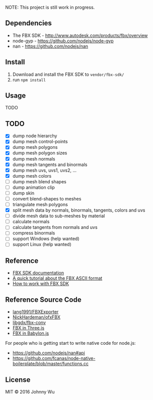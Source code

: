 NOTE: This project is still work in progress.

## Dependencies

  - The FBX SDK - http://www.autodesk.com/products/fbx/overview
  - node-gyp - https://github.com/nodejs/node-gyp
  - nan - https://github.com/nodejs/nan

## Install

  1. Download and install the FBX SDK to `vendor/fbx-sdk/`
  2. run `npm install`

## Usage

  TODO

## TODO

  - [x] dump node hierarchy
  - [x] dump mesh control-points
  - [x] dump mesh polygons
  - [x] dump mesh polygon sizes
  - [x] dump mesh normals
  - [x] dump mesh tangents and binormals
  - [x] dump mesh uvs, uvs1, uvs2, ...
  - [x] dump mesh colors
  - [ ] dump mesh blend shapes
  - [ ] dump animation clip
  - [ ] dump skin
  - [ ] convert blend-shapes to meshes
  - [ ] triangulate mesh polygons
  - [x] split mesh data by normals, binormals, tangents, colors and uvs
  - [ ] divide mesh data to sub-meshes by material
  - [ ] calculate normals
  - [ ] calculate tangents from normals and uvs
  - [ ] compress binormals
  - [ ] support Windows (help wanted)
  - [ ] support Linux (help wanted)

## Reference

  - [FBX SDK documentation](http://help.autodesk.com/view/FBX/2016/ENU/)
  - [A quick tutorial about the FBX ASCII format](https://banexdevblog.wordpress.com/2014/06/23/a-quick-tutorial-about-the-fbx-ascii-format/)
  - [How to work with FBX SDK](http://www.gamedev.net/page/resources/_/technical/graphics-programming-and-theory/how-to-work-with-fbx-sdk-r3582)

## Reference Source Code

  - [lang1991/FBXExporter](https://github.com/lang1991/FBXExporter)
  - [NickHardeman/ofxFBX](https://github.com/NickHardeman/ofxFBX)
  - [libgdx/fbx-conv](https://github.com/libgdx/fbx-conv)
  - [FBX in Three.js](https://github.com/mrdoob/three.js/blob/dev/examples/js/loaders/FBXLoader.js)
  - [FBX in Babylon.js](https://github.com/BabylonJS/Babylon.js/tree/master/Exporters/FBX/BabylonFbxNative)

For people who is getting start to write native code for node.js:

  - https://github.com/nodejs/nan#api
  - https://github.com/fcanas/node-native-boilerplate/blob/master/functions.cc

## License

MIT © 2016 Johnny Wu
